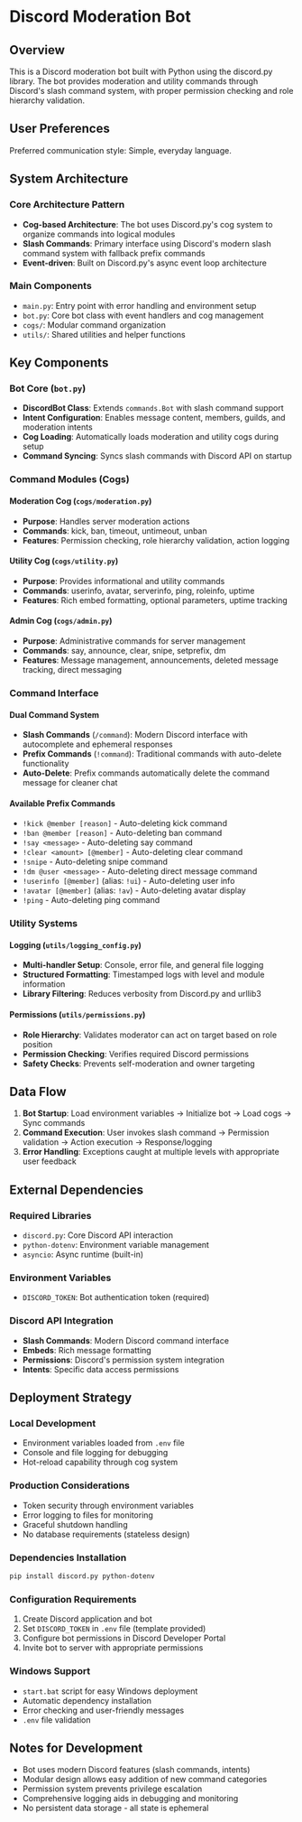 # Discord Moderation Bot

## Overview

This is a Discord moderation bot built with Python using the discord.py library. The bot provides moderation and utility commands through Discord's slash command system, with proper permission checking and role hierarchy validation.

## User Preferences

Preferred communication style: Simple, everyday language.

## System Architecture

### Core Architecture Pattern
- **Cog-based Architecture**: The bot uses Discord.py's cog system to organize commands into logical modules
- **Slash Commands**: Primary interface using Discord's modern slash command system with fallback prefix commands
- **Event-driven**: Built on Discord.py's async event loop architecture

### Main Components
- `main.py`: Entry point with error handling and environment setup
- `bot.py`: Core bot class with event handlers and cog management
- `cogs/`: Modular command organization
- `utils/`: Shared utilities and helper functions

## Key Components

### Bot Core (`bot.py`)
- **DiscordBot Class**: Extends `commands.Bot` with slash command support
- **Intent Configuration**: Enables message content, members, guilds, and moderation intents
- **Cog Loading**: Automatically loads moderation and utility cogs during setup
- **Command Syncing**: Syncs slash commands with Discord API on startup

### Command Modules (Cogs)

#### Moderation Cog (`cogs/moderation.py`)
- **Purpose**: Handles server moderation actions
- **Commands**: kick, ban, timeout, untimeout, unban
- **Features**: Permission checking, role hierarchy validation, action logging

#### Utility Cog (`cogs/utility.py`)
- **Purpose**: Provides informational and utility commands
- **Commands**: userinfo, avatar, serverinfo, ping, roleinfo, uptime
- **Features**: Rich embed formatting, optional parameters, uptime tracking

#### Admin Cog (`cogs/admin.py`)
- **Purpose**: Administrative commands for server management
- **Commands**: say, announce, clear, snipe, setprefix, dm
- **Features**: Message management, announcements, deleted message tracking, direct messaging

### Command Interface

#### Dual Command System
- **Slash Commands** (`/command`): Modern Discord interface with autocomplete and ephemeral responses
- **Prefix Commands** (`!command`): Traditional commands with auto-delete functionality
- **Auto-Delete**: Prefix commands automatically delete the command message for cleaner chat

#### Available Prefix Commands
- `!kick @member [reason]` - Auto-deleting kick command
- `!ban @member [reason]` - Auto-deleting ban command  
- `!say <message>` - Auto-deleting say command
- `!clear <amount> [@member]` - Auto-deleting clear command
- `!snipe` - Auto-deleting snipe command
- `!dm @user <message>` - Auto-deleting direct message command
- `!userinfo [@member]` (alias: `!ui`) - Auto-deleting user info
- `!avatar [@member]` (alias: `!av`) - Auto-deleting avatar display
- `!ping` - Auto-deleting ping command

### Utility Systems

#### Logging (`utils/logging_config.py`)
- **Multi-handler Setup**: Console, error file, and general file logging
- **Structured Formatting**: Timestamped logs with level and module information
- **Library Filtering**: Reduces verbosity from Discord.py and urllib3

#### Permissions (`utils/permissions.py`)
- **Role Hierarchy**: Validates moderator can act on target based on role position
- **Permission Checking**: Verifies required Discord permissions
- **Safety Checks**: Prevents self-moderation and owner targeting

## Data Flow

1. **Bot Startup**: Load environment variables → Initialize bot → Load cogs → Sync commands
2. **Command Execution**: User invokes slash command → Permission validation → Action execution → Response/logging
3. **Error Handling**: Exceptions caught at multiple levels with appropriate user feedback

## External Dependencies

### Required Libraries
- `discord.py`: Core Discord API interaction
- `python-dotenv`: Environment variable management
- `asyncio`: Async runtime (built-in)

### Environment Variables
- `DISCORD_TOKEN`: Bot authentication token (required)

### Discord API Integration
- **Slash Commands**: Modern Discord command interface
- **Embeds**: Rich message formatting
- **Permissions**: Discord's permission system integration
- **Intents**: Specific data access permissions

## Deployment Strategy

### Local Development
- Environment variables loaded from `.env` file
- Console and file logging for debugging
- Hot-reload capability through cog system

### Production Considerations
- Token security through environment variables
- Error logging to files for monitoring
- Graceful shutdown handling
- No database requirements (stateless design)

### Dependencies Installation
```bash
pip install discord.py python-dotenv
```

### Configuration Requirements
1. Create Discord application and bot
2. Set `DISCORD_TOKEN` in `.env` file (template provided)
3. Configure bot permissions in Discord Developer Portal
4. Invite bot to server with appropriate permissions

### Windows Support
- `start.bat` script for easy Windows deployment
- Automatic dependency installation
- Error checking and user-friendly messages
- `.env` file validation

## Notes for Development

- Bot uses modern Discord features (slash commands, intents)
- Modular design allows easy addition of new command categories
- Permission system prevents privilege escalation
- Comprehensive logging aids in debugging and monitoring
- No persistent data storage - all state is ephemeral
